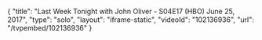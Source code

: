 {
    "title": "Last Week Tonight with John Oliver - S04E17 (HBO) June 25, 2017",
    "type": "solo",
    "layout": "iframe-static",
    "videoId": "102136936",
    "url": "\/tvpembed\/102136936"
}